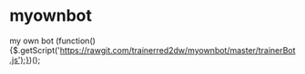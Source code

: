 # myownbot
my own bot
(function(){$.getScript('https://rawgit.com/trainerred2dw/myownbot/master/trainerBot.js');})();
